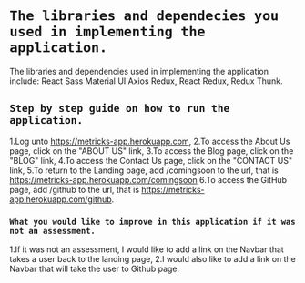 # `The libraries and dependecies you used in implementing the application.`

The libraries and dependencies used in implementing the application include:
 React
 Sass
 Material UI
 Axios
 Redux, React Redux, Redux Thunk.



## `Step by step guide on how to run the application.`
 1.Log unto https://metricks-app.herokuapp.com,
 2.To access the About Us page, click on the "ABOUT US" link,
 3.To access the Blog page, click on the "BLOG" link,
 4.To access the Contact Us page, click on the "CONTACT US" link,
 5.To return to the Landing page, add /comingsoon to the url, that  is https://metricks-app.herokuapp.com/comingsoon
 6.To access the GitHub page, add /github to the url, that is https://metricks-app.herokuapp.com/github.



### `What you would like to improve in this application if it was not an assessment.`
  1.If it was not an assessment, I would like to add a link on the Navbar that takes a user back to the landing page,
  2.I would also like to add a link on the Navbar that will take the user to Github page.

